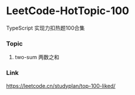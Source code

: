 # LeetCode-HotTopic-100
TypeScript 实现力扣热题100合集

### Topic

1. two-sum 两数之和

### Link
https://leetcode.cn/studyplan/top-100-liked/
